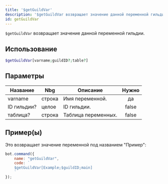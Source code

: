 ```yaml
---
title: '$getGuildVar'
description: '$getGuildVar возвращает значение данной переменной гильдии.'
id: getGuildVar
---
```


`$getGuildVar` возвращает значение данной переменной гильдии.

## Использование

```php
$getGuildVar[varname;guildID?;table?]
```

## Параметры

| Название    | Nbg    | Описание            | Нужно |
| ----------- | ------ | ------------------- |:-----:|
| varname     | строка | Имя переменной.     |  да   |
| ID гильдии? | целое  | ID гильдии.         | false |
| таблица?    | строка | Таблица переменных. | false |

## Пример(ы)

Это возвращает значение переменной под названием "Пример":

```javascript
bot.command({
    name: "getGuildVar",
    code: `
    $getGuildVar[Example;$guildID;main]
    `
});
```